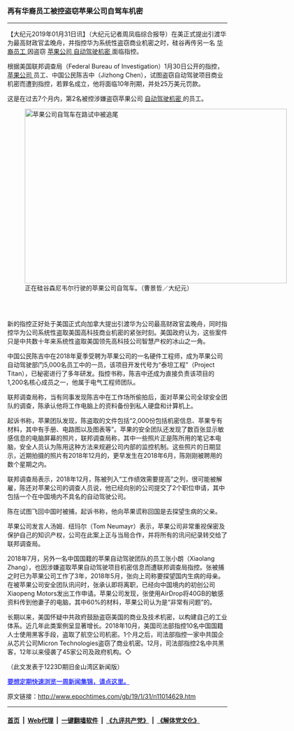 ### 再有华裔员工被控盗窃苹果公司自驾车机密
------------------------

<p>
 【大纪元2019年01月31日讯】（大纪元记者周凤临综合报导）在美正式提出引渡华为最高财政官孟晚舟，并指控华为系统性盗窃商业机密之时，硅谷再传另一名
 <a href="http://www.epochtimes.com/gb/tag/%E5%8D%8E%E8%A3%94%E5%91%98%E5%B7%A5.html">
  华裔员工
 </a>
 因盗窃
 <a href="http://www.epochtimes.com/gb/tag/%E8%8B%B9%E6%9E%9C%E5%85%AC%E5%8F%B8.html">
  苹果公司
 </a>
 <a href="http://www.epochtimes.com/gb/tag/%E8%87%AA%E5%8A%A8%E9%A9%BE%E9%A9%B6%E6%9C%BA%E5%AF%86.html">
  自动驾驶机密
 </a>
 面临指控。
</p>
<p>
 根据美国联邦调查局（Federal Bureau of Investigation）1月30日公开的指控，
 <a href="http://www.epochtimes.com/gb/tag/%E8%8B%B9%E6%9E%9C%E5%85%AC%E5%8F%B8.html">
  苹果公司
 </a>
 员工、中国公民陈吉中（Jizhong Chen），试图盗窃自动驾驶项目商业机密而遭到指控，若罪名成立，他将面临10年刑期，并处25万美元罚款。
</p>
<p>
 这是在过去7个月内，第2名被控涉嫌盗窃苹果公司
 <a href="http://www.epochtimes.com/gb/tag/%E8%87%AA%E5%8A%A8%E9%A9%BE%E9%A9%B6%E6%9C%BA%E5%AF%86.html">
  自动驾驶机密
 </a>
 的员工。
</p>
<figure class="wp-caption aligncenter" id="attachment_11014639" style="width: 600px">
 <a href="http://i.epochtimes.com/assets/uploads/2019/01/1809022342551567.jpg">
  <img alt="苹果公司自驾车在路试中被追尾" class="size-large wp-image-11014639" height="400" src="http://i.epochtimes.com/assets/uploads/2019/01/1809022342551567-600x400.jpg" title="苹果公司自驾车在路试中被追尾" width="600"/>
 </a>
 <br/><figcaption class="wp-caption-text">
  正在硅谷森尼韦尔行驶的苹果公司自驾车。（曹景哲／大纪元）
 </figcaption><br/>
</figure><br/>
<p>
 新的指控正好处于美国正式向加拿大提出引渡华为公司最高财政官孟晚舟，同时指控华为公司系统性盗取美国高科技商业机密的紧张时刻。美国政府认为，这些案件只是中共数十年来系统性盗取美国领先高科技公司智慧产权的冰山之一角。
</p>
<p>
 中国公民陈吉中在2018年夏季受聘为苹果公司的一名硬件工程师，成为苹果公司自动驾驶部门5,000名员工中的一员，该项目开发代号为“泰坦工程”（Project Titan），已秘密进行了多年研发。指控书称，陈吉中还成为直接负责该项目的1,200名核心成员之一，他属于电气工程师团队。
</p>
<p>
 联邦调查局称，当有同事发现陈吉中在工作场所偷拍后，面对苹果公司全球安全团队的调查，陈承认他将工作电脑上的资料备份到私人硬盘和计算机上。
</p>
<p>
 起诉书称，苹果团队发现，陈盗取的文件包括“2,000份包括机密信息、苹果专有材料，其中有手册、电路图以及图表等”。苹果的安全团队还发现了数百张显示敏感信息的电脑屏幕的照片，联邦调查局称，其中一些照片正是陈所用的笔记本电脑，安全人员认为陈用这种方法来规避公司内部的监控机制。这些照片的日期显示，近期拍摄的照片有2018年12月的，更早发生在2018年6月，陈刚刚被聘用的数个星期之内。
</p>
<p>
 联邦调查局表示，2018年12月，陈被列入“工作绩效需要提高”之列，很可能被解雇，陈还对苹果公司的调查人员说，他已经向别的公司提交了2个职位申请，其中包括一个在中国境内不具名的自动驾驶公司。
</p>
<p>
 陈在试图飞回中国时被捕，起诉书称，他向苹果谎称回国是去探望生病的父亲。
</p>
<p>
 苹果公司发言人汤姆．纽玛尔（Tom Neumayr）表示，苹果公司非常重视保密及保护自己的知识产权，公司在此案上正与当局合作，并将所有的讯问纪录转交给了联邦调查局。
</p>
<p>
 2018年7月，另外一名中国国籍的苹果自动驾驶团队的员工张小朗（Xiaolang Zhang），也因涉嫌盗取苹果自动驾驶项目机密信息而遭联邦调查局指控。张被捕之时已为苹果公司工作了3年，2018年5月，张向上司称要探望国内生病的母亲。在被苹果公司安全团队讯问时，张承认即将离职，已经向中国境内的初创公司Xiaopeng Motors发出工作申请。苹果公司发现，张使用AirDrop将40GB的敏感资料传到他妻子的电脑，其中60%的材料，苹果公司认为是“非常有问题”的。
</p>
<p>
 长期以来，美国怀疑中共政府鼓励盗窃美国的商业及技术机密，以构建自己的工业体系。近几年此类案例呈显著增长。2018年10月，美国司法部指控10名中国国籍人士使用黑客手段，盗取了航空公司机密。1个月之后，司法部指控一家中共国企从芯片公司Micron Technologies盗窃了商业机密。12月，司法部指控2名中共黑客，12年以来侵袭了45家公司及政府机构。◇
</p>
<p>
 （此文发表于1223D期旧金山湾区新闻版）
</p>
<p>
 <b>
  <a href="http://zipsurvey.com/Survey.aspx?suid=79300&amp;key=4EF2EA2A" style="color: #3339ff;">
   要想定期快速浏览一周新闻集锦，请点这里。
  </a>
 </b>
</p>

原文链接：http://www.epochtimes.com/gb/19/1/31/n11014629.htm


------------------------
#### [首页](https://github.com/gfw-breaker/banned-news/blob/master/README.md) &nbsp;|&nbsp; [Web代理](https://github.com/labour-camp/helloworld) &nbsp;|&nbsp; [一键翻墙软件](https://github.com/gfw-breaker/nogfw/blob/master/README.md) &nbsp;|&nbsp; [《九评共产党》](https://github.com/gfw-breaker/9ping.md/blob/master/README.md#九评之一评共产党是什么) &nbsp;|&nbsp; [《解体党文化》](https://github.com/gfw-breaker/jtdwh.md/blob/master/README.md#绪论)

